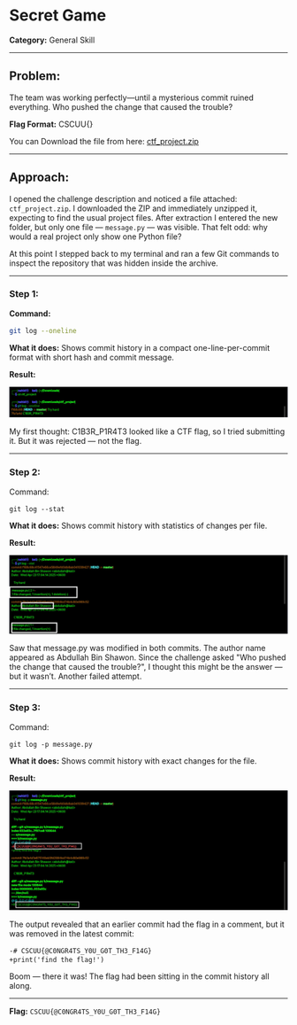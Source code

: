 # Secret Game 
**Category:** General Skill 

---
## Problem:
The team was working perfectly—until a mysterious commit ruined everything. Who pushed the change that caused the trouble? 

**Flag Format:** CSCUU{}

You can Download the file from here:  [ctf_project.zip](../External_Folder/ctf_project.zip)

---
## Approach:

I opened the challenge description and noticed a file attached: `ctf_project.zip`. I downloaded the ZIP and immediately unzipped it, expecting to find the usual project files. After extraction I entered the new folder, but only one file — `message.py` — was visible. That felt odd: why would a real project only show one Python file?

At this point I stepped back to my terminal and ran a few Git commands to inspect the repository that was hidden inside the archive.


---

### Step 1:

**Command:**
```bash
git log --oneline
```
**What it does:** Shows commit history in a compact one-line-per-commit format with short hash and commit message.

**Result:**

![Image1](../Image_Folder/Secret_Game_1.jpg)

My first thought: C1B3R_P1R4T3 looked like a CTF flag, so I tried submitting it. But it was rejected — not the flag.

---
### Step 2:

Command:
```
git log --stat
```
**What it does:** Shows commit history with statistics of changes per file.

**Result:**

![Image2](../Image_Folder/Secret_Game_2.jpg)


Saw that message.py was modified in both commits. The author name appeared as Abdullah Bin Shawon.
Since the challenge asked "Who pushed the change that caused the trouble?", I thought this might be the answer — but it wasn’t. Another failed attempt.

---

### Step 3:



Command:
```
git log -p message.py
```
**What it does:** Shows commit history with exact changes for the file.

**Result:**

![Image3](../Image_Folder/Secret_Game_3.jpg)

The output revealed that an earlier commit had the flag in a comment, but it was removed in the latest commit:

    -# CSCUU{@C0NGR4TS_Y0U_G0T_TH3_F14G}
    +print('find the flag!')

Boom — there it was! The flag had been sitting in the commit history all along.

---

**Flag:** ``CSCUU{@C0NGR4TS_Y0U_G0T_TH3_F14G}``

